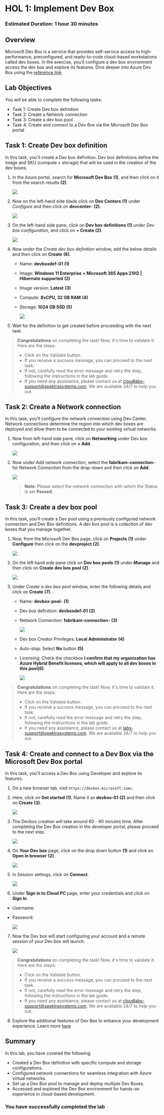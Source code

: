 # HOL 1: Implement Dev Box

### Estimated Duration: 1 hour 30 minutes

## Overview

Microsoft Dev Box is a service that provides self-service access to high-performance, preconfigured, and ready-to-code cloud-based workstations called dev boxes.
In the exercise, you'll configure a dev box environment access the dev box and explore its features.
Dive deeper into Azure Dev Box using the [reference link](https://learn.microsoft.com/en-us/azure/dev-box/overview-what-is-microsoft-dev-box).

## Lab Objectives

You will be able to complete the following tasks:

-   Task 1: Create Dev box definition
-   Task 2: Create a Network connection
-   Task 3: Create a dev box pool
-   Task 4: Create and connect to a Dev Box via the Microsoft Dev Box portal

## Task 1: Create Dev box definition

In this task, you'll create a Dev box definition. Dev box definitions define the image and SKU (compute + storage) that will be used in the creation of the dev boxes.

1. In the Azure portal, search for **Microsoft Dev Box** **(1)**, and then click on it from the search results **(2)**.

   ![](./media/i1.jpg)
  
2. Now on the left-hand side blade click on **Dev Centers** **(1)** under _Configure_ and then click on **devcenter-<inject key="DeploymentID" enableCopy="false" />** **(2)**.

   ![](media/Implement-dev-b0x-hol1-4.png)
  
3. On the left-hand side pane, click on **Dev box definitions** **(1)** under _Dev box configuration_, and click on **+ Create** **(2)**.

   ![](media/dev-def.png)
  
4. Now under the _Create dev box definition_ window, add the below details and then click on **Create** **(6)**.

   - Name: **devboxdef-01** **(1)**

   - Image: **Windows 11 Enterprise + Microsoft 365 Apps 21H2 | Hibernate supported** **(2)**

   - Image version: **Latest** **(3)**

   - Compute: **8vCPU, 32 GB RAM** **(4)**

   - Storage: **1024 GB SSD** **(5)**

      ![](media/24-05-2024.png)
  
5. Wait for the definition to get created before proceeding with the next task.

> **Congratulations** on completing the task! Now, it's time to validate it. Here are the steps:
> - Click on the Validate button.
> - If you receive a success message, you can proceed to the next task.
> - If not, carefully read the error message and retry the step, following the instructions in the lab guide. 
> - If you need any assistance, please contact us at cloudlabs-support@spektrasystems.com. We are available 24/7 to help you out.

<validation step="38822c5f-cf39-4de9-b174-d40057508e09" />
  
## Task 2: Create a Network connection

In this task, you'll configure the network connection using Dev Center. Network connections determine the region into which dev boxes are deployed and allow them to be connected to your existing virtual networks.

1. Now from left-hand side pane, click on **Networking** under Dev box configuration, and then click on **+ Add**.

      ![](media/e117.png)
  
2. Now under _Add network connection_, select the **fabrikam-connection-<inject key="location" enableCopy="false" />** for Network Connection from the drop-down and then click on **Add**.

   ![](media/Implement-dev-b0x-hol1-1.png)

   >**Note**: Please select the network connection with which the Status is set **Passed**.

## Task 3: Create a dev box pool

In this task, you'll create a Dev pool using a previously configured network connection and Dev Box definitions. A dev box pool is a collection of dev boxes that you manage together. 

1. Now, from the Microsoft Dev Box page, click on **Projects** **(1)** under **Configure** then click on the **devproject<inject key="DeploymentID" enableCopy="false" />** **(2)**.

    ![](media/2dgn75.png)

2. On the left hand side pane click on **Dev box pools** **(1)** under **Manage** and then click on **Create dev box pool** **(2)**.

    ![](media/2dgn76.png)
  
3. Under *Create a dev box pool* window, enter the following details and click on **Create** **(7)**.

   - Name: **devbox-pool-<inject key="DeploymentID" enableCopy="false" />** **(1)**

   - Dev box definition: **devboxdef-01** **(2)**

   - Network Connection: **fabrikam-connection-<inject key="location" enableCopy="false" />** **(3)**

      ![](media/Implement-dev-b0x-hol1-2.png)

   - Dev box Creator Privileges: **Local Administrator** **(4)**

   - Auto-stop: Select **No** button **(5)**
   
   - Licensing: Check the checkbox **I confirm that my organization has Azure Hybrid Benefit licenses, which will apply to all dev boxes in this pool(6)**.
  
      ![](media/Implement-dev-b0x-hol1-3.png)

> **Congratulations** on completing the task! Now, it's time to validate it. Here are the steps:
> - Click on the Validate button.
> - If you receive a success message, you can proceed to the next task.
> - If not, carefully read the error message and retry the step, following the instructions in the lab guide. 
> - If you need any assistance, please contact us at labs-support@spektrasystems.com. We are available 24/7 to help you out.

<validation step="4efc1567-6ea2-4d6d-82cc-19b9e495f429" />
  
## Task 4: Create and connect to a Dev Box via the Microsoft Dev Box portal

In this task, you'll access a Dev Box using Developer and explore its features.

1. On a new browser tab, visit ```https://devbox.microsoft.com/```.

2. Here, click on **Get started** **(1)**, Name it as **devbox-01** **(2)** and then click on **Create** **(3)**.

   ![](media/24-05-2024(3).png)
   
3. The Devbox creation will take around 60 - 90 minutes time. After completing the Dev Box creation in the developer portal, please proceed to the next step.

   ![](media/2dgn86.png)

4. On **Your Dev box** page, click on the drop down button **(1)** and click on **Open in browser** **(2)**.

   ![](media/Implement-dev-b0x-hol1-8.png)

5. In Session settings, click on **Connect**.

   ![](media/Implement-dev-b0x-hol1-9.png)

6. Under **Sign in to Cloud PC** page, enter your credentials and click on **Sign In**.

  - Username: <inject key="AzureAdUserEmail"></inject>
  
  - Password: <inject key="AzureAdUserPassword"></inject>
  
      ![](media/Implement-dev-b0x-hol1-10.png)

7. Now the Dev box will start configuring your account and a remote session of your Dev box will launch.

   ![](media/2dgn151.png)

> **Congratulations** on completing the task! Now, it's time to validate it. Here are the steps:
> - Click on the Validate button.
> - If you receive a success message, you can proceed to the next task.
> - If not, carefully read the error message and retry the step, following the instructions in the lab guide. 
> - If you need any assistance, please contact us at cloudlabs-support@spektrasystems.com. We are available 24/7 to help you out.

<validation step="9c4d3be7-e79c-4f0d-9200-995105897fb3" />

8. Explore the additional features of Dev Box to enhance your development experience. Learn more [here](https://azuremarketplace.microsoft.com/en-us/marketplace/apps/dockerinc1694120899427.devbox_azuremachine?tab=overview)

## Summary

In this lab, you have covered the following:

- Created a Dev Box definition with specific compute and storage configurations.
- Configured network connections for seamless integration with Azure virtual networks.
- Set up a Dev Box pool to manage and deploy multiple Dev Boxes.
- Accessed and explored the Dev Box environment for hands-on experience in cloud-based development.


### You have successfully completed the lab
